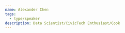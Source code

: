```yaml
---
name: Alexander Chen
tags:
  - type/speaker
description: Data Scientist/CivicTech Enthusiast/Cook
---
```


